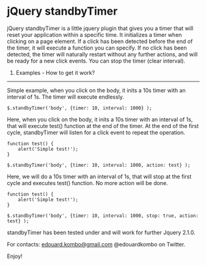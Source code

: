 jQuery standbyTimer
===================

jQuery standbyTimer is a little jquery plugin that gives you a timer that will reset your application within a specific time.
It initializes a timer when clicking on a page element.
If a click has been detected before the end of the timer, it will execute a function you can specify.
If no click has been detected, the timer will naturally restart without any further actions, and will be ready for a new click events.
You can stop the timer (clear interval).

1) Examples - How to get it work?
---------------------------------

Simple example, when you click on the body, it inits a 10s timer with an interval of 1s. The timer will execute endlessly.

    $.standbyTimer('body', {timer: 10, interval: 1000} );


Here, when you click on the body, it inits a 10s timer with an interval of 1s, that will execute test() function  at the end of the timer.
At the end of the first cycle, standbyTimer will listen for a click event to repeat the operation.

    function test() {
        alert('Simple test!');
    }

    $.standbyTimer('body', {timer: 10, interval: 1000, action: test} );


Here, we will do a 10s timer with an interval of 1s, that will stop at the first cycle and executes test() function.
No more action will be done.

    function test() {
        alert('Simple test!');
    }

    $.standbyTimer('body', {timer: 10, interval: 1000, stop: true, action: test} );


standbyTimer has been tested under and will work for further Jquery 2.1.0.

For contacts:
edouard.kombo@gmail.com
@edouardkombo on Twitter.

Enjoy!